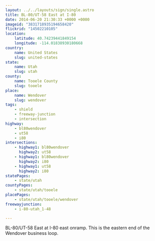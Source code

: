 ```yaml
---
layout: ../../layouts/sign/single.astro
title: BL-80/UT-58 East at I-80
date: 2014-06-20 21:30:33 +0000 +0000
imageid: "3831718935194658420"
flickrid: "14502210105"
location:
    latitude: 40.74239441849154
    longitude: -114.01838930180668
country:
    name: United States
    slug: united-states
state:
    name: Utah
    slug: utah
county:
    name: Tooele County
    slug: tooele
place:
    name: Wendover
    slug: wendover
tags:
    - shield
    - freeway-junction
    - intersection
highway:
    - bl80wendover
    - ut58
    - i80
intersections:
    - highway1: bl80wendover
      highway2: ut58
    - highway1: bl80wendover
      highway2: i80
    - highway1: ut58
      highway2: i80
statePages:
    - state/utah
countyPages:
    - state/utah/tooele
placePages:
    - state/utah/tooele/wendover
freewayjunction:
    - i-80-utah_1-48

---
```

BL-80/UT-58 East at I-80 east onramp.  This is the eastern end of the Wendover business loop.